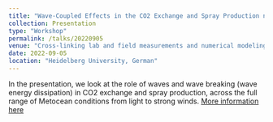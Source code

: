 ```yaml
---
title: "Wave-Coupled Effects in the CO2 Exchange and Spray Production near the Ocean Interface"
collection: Presentation
type: "Workshop"
permalink: /talks/20220905
venue: "Cross-linking lab and field measurements and numerical modeling to identify and quantify the mechanisms of air-sea gas transfer."
date: 2022-09-05
location: "Heidelberg University, German"
---
```


In the presentation, we look at the role of waves and wave breaking (wave energy dissipation) in CO2 exchange and spray production, across the full range of Metocean conditions from light to strong winds.
[More information here](https://www.iup.uni-heidelberg.de/de/research/gw/2022workshop)

